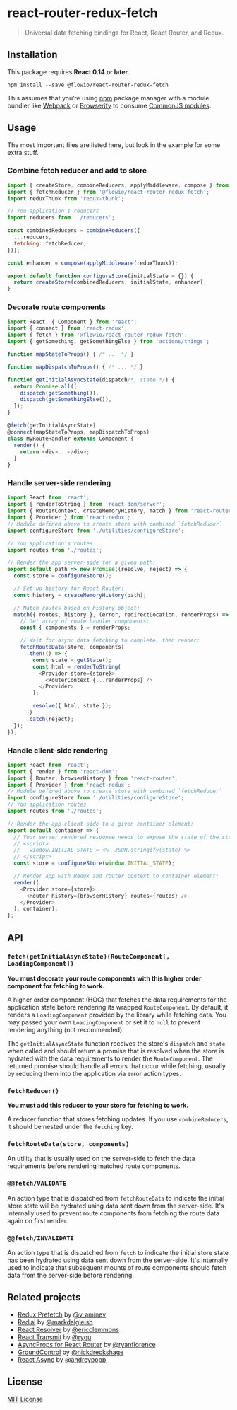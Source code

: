 # react-router-redux-fetch

> Universal data fetching bindings for React, React Router, and Redux.

## Installation

This package requires **React 0.14 or later**.

```
npm install --save @flowio/react-router-redux-fetch
```

This assumes that you’re using [npm](http://npmjs.com/) package manager with a module bundler like [Webpack](http://webpack.github.io) or [Browserify](http://browserify.org/) to consume [CommonJS modules](http://webpack.github.io/docs/commonjs.html).

## Usage

The most important files are listed here, but look in the example for some extra stuff.

### Combine fetch reducer and add to store

```js
import { createStore, combineReducers, applyMiddleware, compose } from 'redux'
import { fetchReducer } from '@flowio/react-router-redux-fetch';
import reduxThunk from 'redux-thunk';

// You application's reducers
import reducers from './reducers';

const combinedReducers = combineReducers({
  ...reducers,
  fetching: fetchReducer,
}));

const enhancer = compose(applyMiddleware(reduxThunk));

export default function configureStore(initialState = {}) {
  return createStore(combinedReducers, initialState, enhancer);
}
```

### Decorate route components

```js
import React, { Component } from 'react';
import { connect } from 'react-redux';
import { fetch } from '@flowio/react-router-redux-fetch';
import { getSomething, getSomethingElse } from 'actions/things';

function mapStateToProps() { /* ... */ }

function mapDispatchToProps() { /* ... */ }

function getInitialAsyncState(dispatch/*, state */) {
  return Promise.all([
    dispatch(getSomething()),
    dispatch(getSomethingElse()),
  ]);  
}

@fetch(getInitialAsyncState)
@connect(mapStateToProps, mapDispatchToProps)
class MyRouteHandler extends Component {
  render() {
    return <div>...</div>;
  }
}
```

### Handle server-side rendering

```js
import React from 'react';
import { renderToString } from 'react-dom/server';
import { RouterContext, createMemoryHistory, match } from 'react-router';
import { Provider } from 'react-redux';
// Module defined above to create store with combined `fetchReducer`
import configureStore from './utilities/configureStore';

// You application's routes
import routes from './routes';

// Render the app server-side for a given path:
export default path => new Promise((resolve, reject) => {
  const store = configureStore();

  // Set up history for React Router:
  const history = createMemoryHistory(path);

  // Match routes based on history object:
  match({ routes, history }, (error, redirectLocation, renderProps) => {
    // Get array of route handler components:
    const { components } = renderProps;

    // Wait for async data fetching to complete, then render:
    fetchRouteData(store, components)
      .then(() => {
        const state = getState();
        const html = renderToString(
          <Provider store={store}>
            <RouterContext {...renderProps} />
          </Provider>
        );

        resolve({ html, state });
      })
      .catch(reject);
  });
});
```

### Handle client-side rendering

```js
import React from 'react';
import { render } from 'react-dom';
import { Router, browserHistory } from 'react-router';
import { Provider } from 'react-redux';
// Module defined above to create store with combined `fetchReducer`
import configureStore from './utilities/configureStore';
// You application routes
import routes from './routes';

// Render the app client-side to a given container element:
export default container => {
  // Your server rendered response needs to expose the state of the store, e.g.
  // <script>
  //   window.INITIAL_STATE = <%- JSON.stringify(state) %>
  // </script>
  const store = configureStore(window.INITIAL_STATE);

  // Render app with Redux and router context to container element:
  render((
    <Provider store={store}>
      <Router history={browserHistory} routes={routes} />
    </Provider>
  ), container);
};
```

## API

### `fetch(getInitialAsyncState)(RouteComponent[, LoadingComponent])`

**You must decorate your route components with this higher order component for fetching to work.**

A higher order component (HOC) that fetches the data requirements for the application state before rendering its wrapped `RouteComponent`. By default, it renders a `LoadingComponent` provided by the library while fetching data. You may passed your own `LoadingComponent` or set it to `null` to prevent rendering anything (not recommended).

The `getInitialAsyncState` function receives the store's `dispatch` and `state` when called and should return a promise that is resolved when the store is hydrated with the data requirements to render the `RouteComponent`. The returned promise should handle all errors that occur while fetching, usually by reducing them into the application via error action types.

### `fetchReducer()`

**You must add this reducer to your store for fetching to work.**

A reducer function that stores fetching updates. If you use `combineReducers`, it should be nested under the `fetching` key.

### `fetchRouteData(store, components)`

An utility that is usually used on the server-side to fetch the data requirements before rendering matched route components.

### `@@fetch/VALIDATE`

An action type that is dispatched from `fetchRouteData` to indicate the initial store state will be
hydrated using data sent down from the server-side. It's internally used to prevent route components from fetching the route data again on first render.

### `@@fetch/INVALIDATE`

An action type that is dispatched from `fetch` to indicate the initial store state has been hydrated using data sent down from the server-side. It's internally used to indicate that subsequent mounts of route components should fetch data from the server-side before rendering.

## Related projects

- [Redux Prefetch](https://github.com/makeomatic/redux-prefetch) by [@v_aminev](https://twitter.com/v_aminev)
- [Redial](https://github.com/markdalgleish/redial) by [@markdalgleish](https://twitter.com/markdalgleish)
- [React Resolver](https://github.com/ericclemmons/react-resolver) by [@ericclemmons](https://twitter.com/ericclemmons)
- [React Transmit](https://github.com/RickWong/react-transmit) by [@rygu](https://twitter.com/rygu)
- [AsyncProps for React Router](https://github.com/rackt/async-props) by [@ryanflorence](https://twitter.com/ryanflorence)
- [GroundControl](https://github.com/raisemarketplace/ground-control) by [@nickdreckshage](https://twitter.com/nickdreckshage)
- [React Async](https://github.com/andreypopp/react-async) by [@andreypopp](https://twitter.com/andreypopp)

## License

[MIT License](https://github.com/flowcommerce/react-router-redux-fetch/blob/master/LICENSE)
